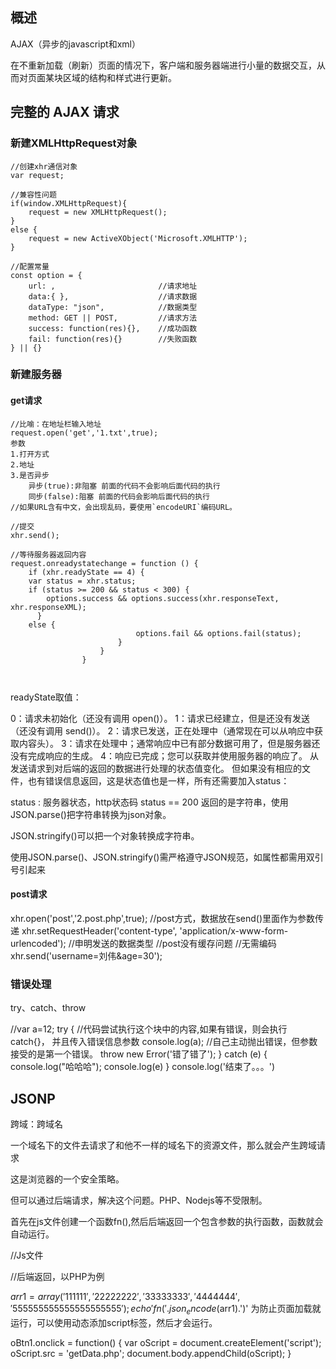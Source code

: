 
## 概述

AJAX（异步的javascript和xml）

在不重新加载（刷新）页面的情况下，客户端和服务器端进行小量的数据交互，从而对页面某块区域的结构和样式进行更新。


## 完整的 AJAX 请求

### 新建XMLHttpRequest对象

```
//创建xhr通信对象
var request;

//兼容性问题
if(window.XMLHttpRequest){
    request = new XMLHttpRequest();
}
else {
    request = new ActiveXObject('Microsoft.XMLHTTP');
}

//配置常量
const option = {
    url: ,                       //请求地址
    data:{ },                    //请求数据 
    dataType: "json",            //数据类型
    method: GET || POST,         //请求方法
    success: function(res){},    //成功函数
    fail: function(res){}        //失败函数
} || {}

```

### 新建服务器

#### get请求
```
//比喻：在地址栏输入地址
request.open('get','1.txt',true);
参数
1.打开方式
2.地址
3.是否异步
	异步(true):非阻塞 前面的代码不会影响后面代码的执行
	同步(false):阻塞 前面的代码会影响后面代码的执行
//如果URL含有中文，会出现乱码，要使用`encodeURI`编码URL。

//提交
xhr.send();

//等待服务器返回内容
request.onreadystatechange = function () {
    if (xhr.readyState == 4) {
	var status = xhr.status;
	if (status >= 200 && status < 300) {
		options.success && options.success(xhr.responseText, xhr.responseXML);
      } 
	else {
                            options.fail && options.fail(status);
                        }
                    }
                }



```
readyState取值：

0：请求未初始化（还没有调用 open()）。
1：请求已经建立，但是还没有发送（还没有调用 send()）。
2：请求已发送，正在处理中（通常现在可以从响应中获取内容头）。
3：请求在处理中；通常响应中已有部分数据可用了，但是服务器还没有完成响应的生成。
4：响应已完成；您可以获取并使用服务器的响应了。
从发送请求到对后端的返回的数据进行处理的状态值变化。 但如果没有相应的文件，也有错误信息返回，这是状态值也是一样，所有还需要加入status：

status : 服务器状态，http状态码
status == 200
返回的是字符串，使用JSON.parse()把字符串转换为json对象。

JSON.stringify()可以把一个对象转换成字符串。

使用JSON.parse()、JSON.stringify()需严格遵守JSON规范，如属性都需用双引号引起来

#### post请求

xhr.open('post','2.post.php',true);
//post方式，数据放在send()里面作为参数传递
xhr.setRequestHeader('content-type', 'application/x-www-form-urlencoded');
//申明发送的数据类型
//post没有缓存问题
//无需编码
xhr.send('username=刘伟&age=30');

### 错误处理

try、catch、throw

//var a=12;
try {
    //代码尝试执行这个块中的内容,如果有错误，则会执行catch{}，	并且传入错误信息参数
    console.log(a);
    //自己主动抛出错误，但参数接受的是第一个错误。
    throw new Error('错了错了');
} catch (e) {
    console.log("哈哈哈");
    console.log(e)
}
console.log('结束了。。。')


## JSONP

跨域：跨域名

一个域名下的文件去请求了和他不一样的域名下的资源文件，那么就会产生跨域请求

这是浏览器的一个安全策略。

但可以通过后端请求，解决这个问题。PHP、Nodejs等不受限制。

首先在js文件创建一个函数fn(),然后后端返回一个包含参数的执行函数，函数就会自动运行。

//Js文件
<script>
    function fn(data) {
        console.log(data)
    }
</script>
<script src="2.js"></script>


//后端返回，以PHP为例

$arr1 = array('111111','22222222','33333333','4444444','555555555555555555555');
echo 'fn('.json_encode($arr1).')'
为防止页面加载就运行，可以使用动态添加script标签，然后才会运行。

oBtn1.onclick = function() {
	var oScript = document.createElement('script');
	oScript.src = 'getData.php';
	document.body.appendChild(oScript);
}